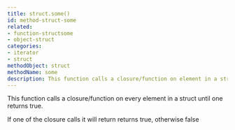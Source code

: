 ```yaml
---
title: struct.some()
id: method-struct-some
related:
- function-structsome
- object-struct
categories:
- iterator
- struct
methodObject: struct
methodName: some
description: This function calls a closure/function on element in a struct until one returns true.
---
```


This function calls a closure/function on every element in a struct until one returns true.

If one of the closure calls it will return returns true, otherwise false
